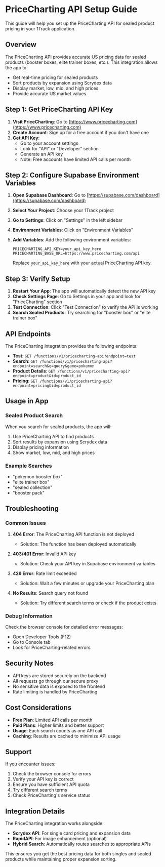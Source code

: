 # PriceCharting API Setup Guide

This guide will help you set up the PriceCharting API for sealed product pricing in your 1Track application.

## Overview

The PriceCharting API provides accurate US pricing data for sealed products (booster boxes, elite trainer boxes, etc.). This integration allows the app to:

- Get real-time pricing for sealed products
- Sort products by expansion using Scrydex data
- Display market, low, mid, and high prices
- Provide accurate US market values

## Step 1: Get PriceCharting API Key

1. **Visit PriceCharting**: Go to [https://www.pricecharting.com](https://www.pricecharting.com)
2. **Create Account**: Sign up for a free account if you don't have one
3. **Get API Key**: 
   - Go to your account settings
   - Look for "API" or "Developer" section
   - Generate an API key
   - Note: Free accounts have limited API calls per month

## Step 2: Configure Supabase Environment Variables

1. **Open Supabase Dashboard**: Go to [https://supabase.com/dashboard](https://supabase.com/dashboard)
2. **Select Your Project**: Choose your 1Track project
3. **Go to Settings**: Click on "Settings" in the left sidebar
4. **Environment Variables**: Click on "Environment Variables"
5. **Add Variables**: Add the following environment variables:

   ```
   PRICECHARTING_API_KEY=your_api_key_here
   PRICECHARTING_BASE_URL=https://www.pricecharting.com/api
   ```

   Replace `your_api_key_here` with your actual PriceCharting API key.

## Step 3: Verify Setup

1. **Restart Your App**: The app will automatically detect the new API key
2. **Check Settings Page**: Go to Settings in your app and look for "PriceCharting" section
3. **Test Connection**: Click "Test Connection" to verify the API is working
4. **Search Sealed Products**: Try searching for "booster box" or "elite trainer box"

## API Endpoints

The PriceCharting integration provides the following endpoints:

- **Test**: `GET /functions/v1/pricecharting-api?endpoint=test`
- **Search**: `GET /functions/v1/pricecharting-api?endpoint=search&q=query&game=pokemon`
- **Product Details**: `GET /functions/v1/pricecharting-api?endpoint=product&id=product_id`
- **Pricing**: `GET /functions/v1/pricecharting-api?endpoint=pricing&id=product_id`

## Usage in App

### Sealed Product Search
When you search for sealed products, the app will:
1. Use PriceCharting API to find products
2. Sort results by expansion using Scrydex data
3. Display pricing information
4. Show market, low, mid, and high prices

### Example Searches
- "pokemon booster box"
- "elite trainer box"
- "sealed collection"
- "booster pack"

## Troubleshooting

### Common Issues

1. **404 Error**: The PriceCharting API function is not deployed
   - Solution: The function has been deployed automatically

2. **403/401 Error**: Invalid API key
   - Solution: Check your API key in Supabase environment variables

3. **429 Error**: Rate limit exceeded
   - Solution: Wait a few minutes or upgrade your PriceCharting plan

4. **No Results**: Search query not found
   - Solution: Try different search terms or check if the product exists

### Debug Information

Check the browser console for detailed error messages:
- Open Developer Tools (F12)
- Go to Console tab
- Look for PriceCharting-related errors

## Security Notes

- API keys are stored securely on the backend
- All requests go through our secure proxy
- No sensitive data is exposed to the frontend
- Rate limiting is handled by PriceCharting

## Cost Considerations

- **Free Plan**: Limited API calls per month
- **Paid Plans**: Higher limits and better support
- **Usage**: Each search counts as one API call
- **Caching**: Results are cached to minimize API usage

## Support

If you encounter issues:

1. Check the browser console for errors
2. Verify your API key is correct
3. Ensure you have sufficient API quota
4. Try different search terms
5. Check PriceCharting's service status

## Integration Details

The PriceCharting integration works alongside:

- **Scrydex API**: For single card pricing and expansion data
- **RapidAPI**: For image enhancement (optional)
- **Hybrid Search**: Automatically routes searches to appropriate APIs

This ensures you get the best pricing data for both singles and sealed products while maintaining proper expansion sorting.
